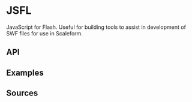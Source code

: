 # JSFL

JavaScript for Flash. Useful for building tools to assist in development of SWF files for use in Scaleform.

## API


## Examples


## Sources
